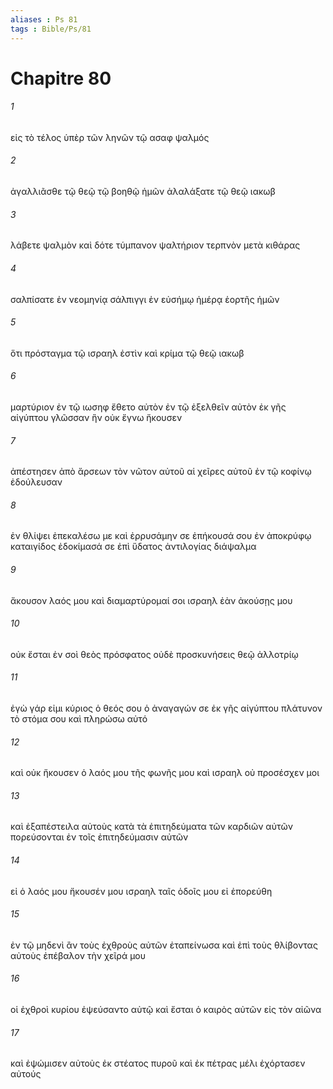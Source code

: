 ```yaml
---
aliases : Ps 81
tags : Bible/Ps/81
---
```


# Chapitre 80

###### 1
εἰς τὸ τέλος ὑπὲρ τῶν ληνῶν τῷ ασαφ ψαλμός
###### 2
ἀγαλλιᾶσθε τῷ θεῷ τῷ βοηθῷ ἡμῶν ἀλαλάξατε τῷ θεῷ ιακωβ
###### 3
λάβετε ψαλμὸν καὶ δότε τύμπανον ψαλτήριον τερπνὸν μετὰ κιθάρας
###### 4
σαλπίσατε ἐν νεομηνίᾳ σάλπιγγι ἐν εὐσήμῳ ἡμέρᾳ ἑορτῆς ἡμῶν
###### 5
ὅτι πρόσταγμα τῷ ισραηλ ἐστὶν καὶ κρίμα τῷ θεῷ ιακωβ
###### 6
μαρτύριον ἐν τῷ ιωσηφ ἔθετο αὐτὸν ἐν τῷ ἐξελθεῖν αὐτὸν ἐκ γῆς αἰγύπτου γλῶσσαν ἣν οὐκ ἔγνω ἤκουσεν
###### 7
ἀπέστησεν ἀπὸ ἄρσεων τὸν νῶτον αὐτοῦ αἱ χεῖρες αὐτοῦ ἐν τῷ κοφίνῳ ἐδούλευσαν
###### 8
ἐν θλίψει ἐπεκαλέσω με καὶ ἐρρυσάμην σε ἐπήκουσά σου ἐν ἀποκρύφῳ καταιγίδος ἐδοκίμασά σε ἐπὶ ὕδατος ἀντιλογίας διάψαλμα
###### 9
ἄκουσον λαός μου καὶ διαμαρτύρομαί σοι ισραηλ ἐὰν ἀκούσῃς μου
###### 10
οὐκ ἔσται ἐν σοὶ θεὸς πρόσφατος οὐδὲ προσκυνήσεις θεῷ ἀλλοτρίῳ
###### 11
ἐγὼ γάρ εἰμι κύριος ὁ θεός σου ὁ ἀναγαγών σε ἐκ γῆς αἰγύπτου πλάτυνον τὸ στόμα σου καὶ πληρώσω αὐτό
###### 12
καὶ οὐκ ἤκουσεν ὁ λαός μου τῆς φωνῆς μου καὶ ισραηλ οὐ προσέσχεν μοι
###### 13
καὶ ἐξαπέστειλα αὐτοὺς κατὰ τὰ ἐπιτηδεύματα τῶν καρδιῶν αὐτῶν πορεύσονται ἐν τοῖς ἐπιτηδεύμασιν αὐτῶν
###### 14
εἰ ὁ λαός μου ἤκουσέν μου ισραηλ ταῖς ὁδοῖς μου εἰ ἐπορεύθη
###### 15
ἐν τῷ μηδενὶ ἂν τοὺς ἐχθροὺς αὐτῶν ἐταπείνωσα καὶ ἐπὶ τοὺς θλίβοντας αὐτοὺς ἐπέβαλον τὴν χεῖρά μου
###### 16
οἱ ἐχθροὶ κυρίου ἐψεύσαντο αὐτῷ καὶ ἔσται ὁ καιρὸς αὐτῶν εἰς τὸν αἰῶνα
###### 17
καὶ ἐψώμισεν αὐτοὺς ἐκ στέατος πυροῦ καὶ ἐκ πέτρας μέλι ἐχόρτασεν αὐτούς
